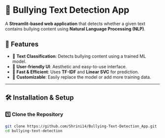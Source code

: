 # 🚨 Bullying Text Detection App

A **Streamlit-based web application** that detects whether a given text contains bullying content using **Natural Language Processing (NLP)**.

## 🌟 Features
- 📝 **Text Classification**: Detects bullying content using a trained ML model.
- 🎨 **User-friendly UI**: Aesthetic and easy-to-use interface.
- 🚀 **Fast & Efficient**: Uses **TF-IDF** and **Linear SVC** for prediction.
- 🔧 **Customizable**: Easily replace the model or add more training data.

---

## 🛠 Installation & Setup

### 1️⃣ **Clone the Repository**
```bash
git clone https://github.com/Shrini14/Bullying-Text-Detection_App.git
cd bullying-text-detection
